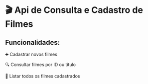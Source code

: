 # 🎬 Api de Consulta e Cadastro de Filmes

## Funcionalidades:
➕ Cadastrar novos filmes

🔍 Consultar filmes por ID ou título

📄 Listar todos os filmes cadastrados